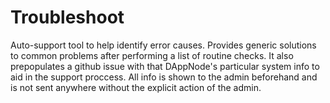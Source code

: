 # Troubleshoot

Auto-support tool to help identify error causes. Provides generic solutions to common problems after performing a list of routine checks. It also prepopulates a github issue with that DAppNode's particular system info to aid in the support proccess. All info is shown to the admin beforehand and is not sent anywhere without the explicit action of the admin.
